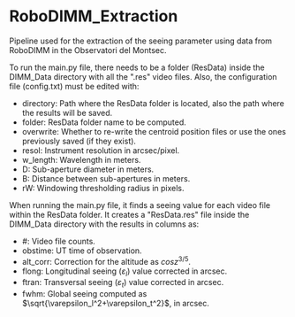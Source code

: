 # RoboDIMM_Extraction
Pipeline used for the extraction of the seeing parameter using data from RoboDIMM in the Observatori del Montsec.

To run the main.py file, there needs to be a folder (ResData) inside the DIMM_Data directory with all the ".res" video files. Also, the configuration file (config.txt) must be edited with:
- directory: Path where the ResData folder is located, also the path where the results will be saved.
- folder: ResData folder name to be computed.
- overwrite: Whether to re-write the centroid position files or use the ones previously saved (if they exist).
- resol: Instrument resolution in arcsec/pixel.
- w_length: Wavelength in meters.
- D: Sub-aperture diameter in meters.
- B: Distance between sub-apertures in meters.
- rW: Windowing thresholding radius in pixels.

When running the main.py file, it finds a seeing value for each video file within the ResData folder. It creates a "ResData.res" file inside the DIMM_Data directory with the results in columns as:
- #: Video file counts.
- obstime: UT time of observation.
- alt_corr: Correction for the altitude as $cosz^{3/5}$.
- flong: Longitudinal seeing ($\varepsilon_l$) value corrected in arcsec.
- ftran: Transversal seeing ($\varepsilon_t$) value corrected in arcsec.
- fwhm: Global seeing computed as $\sqrt{\varepsilon_l^2+\varepsilon_t^2}$, in arcsec.
